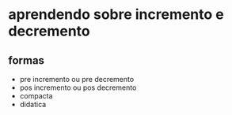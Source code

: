 # aprendendo sobre incremento e decremento

## formas

- pre incremento ou pre decremento
- pos incremento ou pos decremento
- compacta
- didatica 